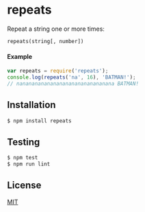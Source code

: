 # repeats

Repeat a string one or more times:

```
repeats(string[, number])
```

#### Example

```js
var repeats = require('repeats');
console.log(repeats('na', 16), 'BATMAN!');
// nananananananananananananananana BATMAN!
```

## Installation

```sh
$ npm install repeats
```

## Testing

```sh
$ npm test
$ npm run lint
```

## License

[MIT](https://github.com/remarkablemark/repeats/blob/master/LICENSE)
